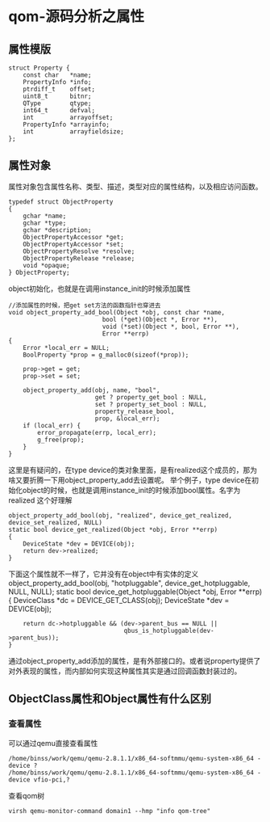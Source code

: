 # qom-源码分析之属性

## 属性模版

	struct Property {
		const char   *name;
		PropertyInfo *info;
		ptrdiff_t    offset;
		uint8_t      bitnr;
		QType        qtype;
		int64_t      defval;
		int          arrayoffset;
		PropertyInfo *arrayinfo;
		int          arrayfieldsize;
	};

## 属性对象

属性对象包含属性名称、类型、描述，类型对应的属性结构，以及相应访问函数。

	typedef struct ObjectProperty
	{
		gchar *name;
		gchar *type;
		gchar *description;
		ObjectPropertyAccessor *get;
		ObjectPropertyAccessor *set;
		ObjectPropertyResolve *resolve;
		ObjectPropertyRelease *release;
		void *opaque;
	} ObjectProperty;
	
object初始化，也就是在调用instance_init的时候添加属性

	//添加属性的时候，把get set方法的函数指针也穿进去
	void object_property_add_bool(Object *obj, const char *name,
                              bool (*get)(Object *, Error **),
                              void (*set)(Object *, bool, Error **),
                              Error **errp)
	{
		Error *local_err = NULL;
		BoolProperty *prop = g_malloc0(sizeof(*prop));

		prop->get = get;
		prop->set = set;

		object_property_add(obj, name, "bool",
							get ? property_get_bool : NULL,
							set ? property_set_bool : NULL,
							property_release_bool,
							prop, &local_err);
		if (local_err) {
			error_propagate(errp, local_err);
			g_free(prop);
		}
	}

这里是有疑问的，在type device的类对象里面，是有realized这个成员的，那为啥又要折腾一下用object_property_add去设置呢。
举个例子，type device在初始化object的时候，也就是调用instance_init的时候添加bool属性。名字为realized
这个好理解
	
	object_property_add_bool(obj, "realized", device_get_realized, device_set_realized, NULL)
	static bool device_get_realized(Object *obj, Error **errp)
	{
		DeviceState *dev = DEVICE(obj);
		return dev->realized;
	}
	
下面这个属性就不一样了，它并没有在object中有实体的定义
	object_property_add_bool(obj, "hotpluggable",
                             device_get_hotpluggable, NULL, NULL);
	static bool device_get_hotpluggable(Object *obj, Error **errp)
	{
		DeviceClass *dc = DEVICE_GET_CLASS(obj);
		DeviceState *dev = DEVICE(obj);

		return dc->hotpluggable && (dev->parent_bus == NULL ||
									qbus_is_hotpluggable(dev->parent_bus));
	}

通过object_property_add添加的属性，是有外部接口的。或者说property提供了对外表现的属性，而内部如何实现这种属性其实是通过回调函数封装过的。

## ObjectClass属性和Object属性有什么区别



### 查看属性

可以通过qemu直接查看属性

	/home/binss/work/qemu/qemu-2.8.1.1/x86_64-softmmu/qemu-system-x86_64 -device ?
	/home/binss/work/qemu/qemu-2.8.1.1/x86_64-softmmu/qemu-system-x86_64 -device vfio-pci,?
	
查看qom树

	virsh qemu-monitor-command domain1 --hmp "info qom-tree"
	




